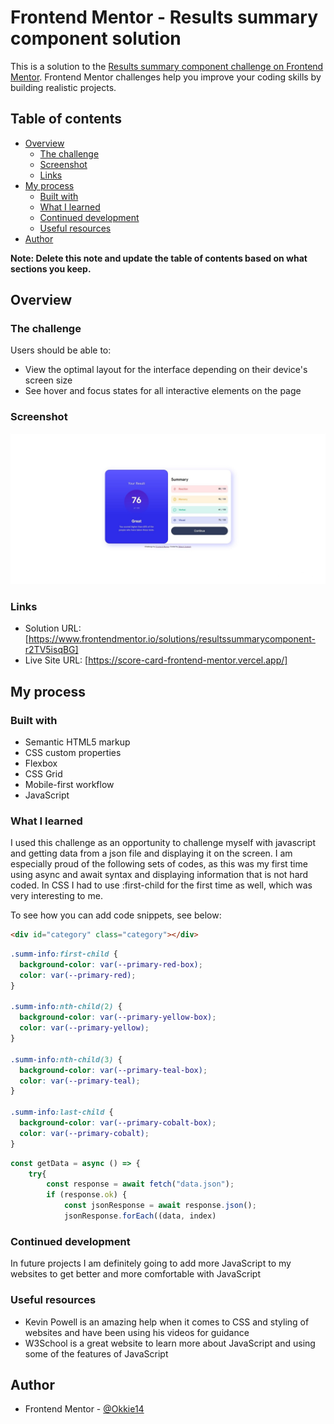 # Frontend Mentor - Results summary component solution

This is a solution to the [Results summary component challenge on Frontend Mentor](https://www.frontendmentor.io/challenges/results-summary-component-CE_K6s0maV). Frontend Mentor challenges help you improve your coding skills by building realistic projects.

## Table of contents

- [Overview](#overview)
  - [The challenge](#the-challenge)
  - [Screenshot](#screenshot)
  - [Links](#links)
- [My process](#my-process)
  - [Built with](#built-with)
  - [What I learned](#what-i-learned)
  - [Continued development](#continued-development)
  - [Useful resources](#useful-resources)
- [Author](#author)

**Note: Delete this note and update the table of contents based on what sections you keep.**

## Overview

### The challenge

Users should be able to:

- View the optimal layout for the interface depending on their device's screen size
- See hover and focus states for all interactive elements on the page

### Screenshot

![](./images/ResultScore.JPG)

### Links

- Solution URL: [https://www.frontendmentor.io/solutions/resultssummarycomponent-r2TV5isqBG]
- Live Site URL: [https://score-card-frontend-mentor.vercel.app/]

## My process

### Built with

- Semantic HTML5 markup
- CSS custom properties
- Flexbox
- CSS Grid
- Mobile-first workflow
- JavaScript

### What I learned

I used this challenge as an opportunity to challenge myself with javascript and getting data from a json file and displaying it on the screen. I am especially proud of the following sets of codes, as this was my first time using async and await syntax and displaying information that is not hard coded. In CSS I had to use :first-child for the first time as well, which was very interesting to me.

To see how you can add code snippets, see below:

```html
<div id="category" class="category"></div>
```

```css
.summ-info:first-child {
  background-color: var(--primary-red-box);
  color: var(--primary-red);
}

.summ-info:nth-child(2) {
  background-color: var(--primary-yellow-box);
  color: var(--primary-yellow);
}

.summ-info:nth-child(3) {
  background-color: var(--primary-teal-box);
  color: var(--primary-teal);
}

.summ-info:last-child {
  background-color: var(--primary-cobalt-box);
  color: var(--primary-cobalt);
}
```

```js
const getData = async () => {
    try{
        const response = await fetch("data.json");
        if (response.ok) {
            const jsonResponse = await response.json();
            jsonResponse.forEach((data, index)
```

### Continued development

In future projects I am definitely going to add more JavaScript to my websites to get better and more comfortable with JavaScript

### Useful resources

- Kevin Powell is an amazing help when it comes to CSS and styling of websites and have been using his videos for guidance
- W3School is a great website to learn more about JavaScript and using some of the features of JavaScript

## Author

- Frontend Mentor - [@Okkie14](https://www.frontendmentor.io/profile/Okkie14)
